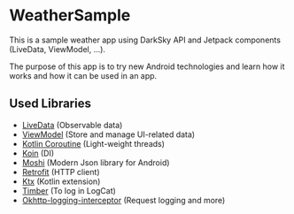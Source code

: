 # WeatherSample
This is a sample weather app using DarkSky API and Jetpack components (LiveData, ViewModel, ...). 


The purpose of this app is to try new Android technologies and learn how it works and how it can be used in an app.


## Used Libraries
 - [LiveData](https://developer.android.com/topic/libraries/architecture/livedata)  (Observable data)
 - [ViewModel](https://developer.android.com/topic/libraries/architecture/viewmodel) (Store and manage UI-related data)
 - [Kotlin Coroutine](https://github.com/Kotlin/kotlinx.coroutines) (Light-weight threads)
 - [Koin](https://github.com/InsertKoinIO/koin) (DI)
 - [Moshi](https://github.com/square/moshi) (Modern Json library for Android)
 - [Retrofit](https://github.com/square/retrofit) (HTTP client)
 - [Ktx](https://developer.android.com/kotlin/ktx) (Kotlin extension)
 - [Timber](https://github.com/JakeWharton/timber) (To log in LogCat)
 - [Okhttp-logging-interceptor](https://github.com/square/okhttp/tree/master/okhttp-logging-interceptor) (Request logging and more)
